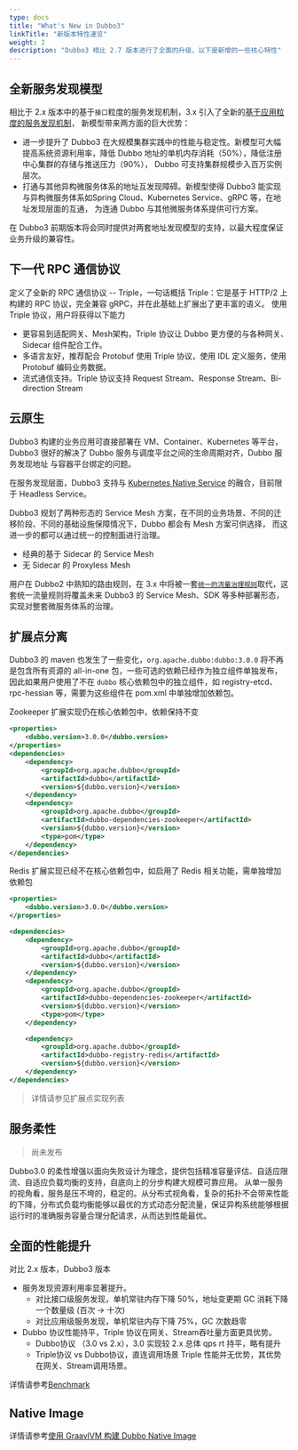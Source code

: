 ```yaml
---
type: docs
title: "What's New in Dubbo3"
linkTitle: "新版本特性速览"
weight: 2
description: "Dubbo3 相比 2.7 版本进行了全面的升级，以下是新增的一些核心特性"
---
```


## 全新服务发现模型
相比于 2.x 版本中的基于`接口`粒度的服务发现机制，3.x 引入了全新的[基于应用粒度的服务发现机制](../concepts/service-discovery)，
新模型带来两方面的巨大优势：
* 进一步提升了 Dubbo3 在大规模集群实践中的性能与稳定性。新模型可大幅提高系统资源利用率，降低 Dubbo 地址的单机内存消耗（50%），降低注册中心集群的存储与推送压力（90%），
Dubbo 可支持集群规模步入百万实例层次。
* 打通与其他异构微服务体系的地址互发现障碍。新模型使得 Dubbo3 能实现与异构微服务体系如Spring Cloud、Kubernetes Service、gRPC 等，在地址发现层面的互通，
为连通 Dubbo 与其他微服务体系提供可行方案。

在 Dubbo3 前期版本将会同时提供对两套地址发现模型的支持，以最大程度保证业务升级的兼容性。

## 下一代 RPC 通信协议
定义了全新的 RPC 通信协议 -- Triple，一句话概括 Triple：它是基于 HTTP/2 上构建的 RPC 协议，完全兼容 gRPC，并在此基础上扩展出了更丰富的语义。
使用 Triple 协议，用户将获得以下能力  
* 更容易到适配网关、Mesh架构，Triple 协议让 Dubbo 更方便的与各种网关、Sidecar 组件配合工作。
* 多语言友好，推荐配合 Protobuf 使用 Triple 协议，使用 IDL 定义服务，使用 Protobuf 编码业务数据。
* 流式通信支持。Triple 协议支持 Request Stream、Response Stream、Bi-direction Stream

## 云原生
Dubbo3 构建的业务应用可直接部署在 VM、Container、Kubernetes 等平台，Dubbo3 很好的解决了 Dubbo 服务与调度平台之间的生命周期对齐，Dubbo 服务发现地址
与容器平台绑定的问题。

在服务发现层面，Dubbo3 支持与 [Kubernetes Native Service]() 的融合，目前限于 Headless Service。

Dubbo3 规划了两种形态的 Service Mesh 方案，在不同的业务场景、不同的迁移阶段、不同的基础设施保障情况下，Dubbo 都会有 Mesh 方案可供选择，
而这进一步的都可以通过统一的控制面进行治理。
* 经典的基于 Sidecar 的 Service Mesh
* 无 Sidecar 的 Proxyless Mesh

用户在 Dubbo2 中熟知的路由规则，在 3.x 中将被一套[`统一的流量治理规则`]()取代，这套统一流量规则将覆盖未来 Dubbo3 的 Service Mesh、SDK 等多种部署形态，
实现对整套微服务体系的治理。

## 扩展点分离
Dubbo3 的 maven 也发生了一些变化，`org.apache.dubbo:dubbo:3.0.0` 将不再是包含所有资源的 all-in-one 包，一些可选的依赖已经作为独立组件单独发布，
因此如果用户使用了不在 `dubbo` 核心依赖包中的独立组件，如 registry-etcd、rpc-hessian 等，需要为这些组件在 pom.xml 中单独增加依赖包。

Zookeeper 扩展实现仍在核心依赖包中，依赖保持不变
```xml
<properties>
    <dubbo.version>3.0.0</dubbo.version>
</properties>
<dependencies>
    <dependency>
        <groupId>org.apache.dubbo</groupId>
        <artifactId>dubbo</artifactId>
        <version>${dubbo.version}</version>
    </dependency>
    <dependency>
        <groupId>org.apache.dubbo</groupId>
        <artifactId>dubbo-dependencies-zookeeper</artifactId>
        <version>${dubbo.version}</version>
        <type>pom</type>
    </dependency>
</dependencies>
```

Redis 扩展实现已经不在核心依赖包中，如启用了 Redis 相关功能，需单独增加依赖包
```xml
<properties>
    <dubbo.version>3.0.0</dubbo.version>
</properties>

<dependencies>
    <dependency>
        <groupId>org.apache.dubbo</groupId>
        <artifactId>dubbo</artifactId>
        <version>${dubbo.version}</version>
    </dependency>
    <dependency>
        <groupId>org.apache.dubbo</groupId>
        <artifactId>dubbo-dependencies-zookeeper</artifactId>
        <version>${dubbo.version}</version>
        <type>pom</type>
    </dependency>

    <dependency>
        <groupId>org.apache.dubbo</groupId>
        <artifactId>dubbo-registry-redis</artifactId>
        <version>${dubbo.version}</version>
    </dependency>
</dependencies>
```

> 详情请参见扩展点实现列表

## 服务柔性
> 尚未发布

Dubbo3.0 的柔性增强以面向失败设计为理念，提供包括精准容量评估、自适应限流、自适应负载均衡的支持，自底向上的分步构建大规模可靠应用。
从单一服务的视角看，服务是压不垮的，稳定的。从分布式视角看，复杂的拓扑不会带来性能的下降，分布式负载均衡能够以最优的方式动态分配流量，保证异构系统能够根据运行时的准确服务容量合理分配请求，从而达到性能最优。

## 全面的性能提升

对比 2.x 版本，Dubbo3 版本

- 服务发现资源利用率显著提升。
  - 对比接口级服务发现，单机常驻内存下降  50%，地址变更期 GC 消耗下降一个数量级 (百次 -> 十次)
  - 对比应用级服务发现，单机常驻内存下降 75%，GC 次数趋零
- Dubbo 协议性能持平，Triple 协议在网关、Stream吞吐量方面更具优势。
  - Dubbo协议 （3.0 vs 2.x），3.0 实现较 2.x 总体 qps rt 持平，略有提升
  - Triple协议 vs Dubbo协议，直连调用场景 Triple 性能并无优势，其优势在网关、Stream调用场景。

详情请参考[Benchmark](../performance/benchmarking)

## Native Image
详情请参考[使用 GraavlVM 构建 Dubbo Native Image](../references/graalvm/support-graalvm)

